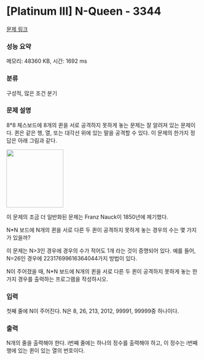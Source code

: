 # [Platinum III] N-Queen - 3344 

[문제 링크](https://www.acmicpc.net/problem/3344) 

### 성능 요약

메모리: 48360 KB, 시간: 1692 ms

### 분류

구성적, 많은 조건 분기

### 문제 설명

<p>
	8*8 체스보드에 8개의 퀸을 서로 공격하지 못하게 놓는 문제는 잘 알려져 있는 문제이다. 퀸은 같은 행, 열, 또는 대각선 위에 있는 말을 공격할 수 있다. 이 문제의 한가지 정답은 아래 그림과 같다.</p>

<p>
	<img alt="" src="" style="width: 148px; height: 151px;"></p>

<p>
	이 문제의 조금 더 일반화된 문제는 Franz Nauck이 1850년에 제기했다.</p>

<p>
	N*N 보드에 N개의 퀸을 서로 다른 두 퀸이 공격하지 못하게 놓는 경우의 수는 몇 가지가 있을까?</p>

<p>
	이 문제는 N>3인 경우에 경우의 수가 적어도 1개 라는 것이 증명되어 있다. 예를 들어, N=26인 경우에 22317699616364044가지 방법이 있다.</p>

<p>
	N이 주어졌을 때, N*N 보드에 N개의 퀸을 서로 다른 두 퀸이 공격하지 못하게 놓는 한가지 경우를 출력하는 프로그램을 작성하시오.</p>

### 입력 

 <p>
	첫째 줄에 N이 주어진다. N은 8, 26, 213, 2012, 99991, 99999중 하나이다.</p>

### 출력 

 <p>
	N개의 줄을 출력해야 한다. i번째 줄에는 하나의 정수를 출력해야 하고, 이 정수는 i번째 행에 있는 퀸이 있는 열의 번호이다.</p>

